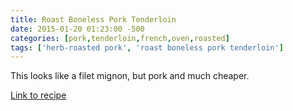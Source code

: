 ```yaml
---
title: Roast Boneless Pork Tenderloin
date: 2015-01-20 01:23:00 -500
categories: [pork,tenderloin,french,oven,roasted]
tags: ['herb-roasted pork', 'roast boneless pork tenderloin']
---
```


This looks like a filet mignon, but pork and much cheaper.



[Link to recipe](http://allrecipes.com/Recipe/Herb-Roasted-Pork/Detail.aspx?event8=1&prop24=SR_Thumb&e11=roast%20pork&e8=Quick%20Search&event10=1&e7=Recipe&soid=sr_results_p1i2)

